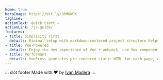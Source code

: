 ```yaml
---
home: true
heroImage: https://bit.ly/3hMGWDX
tagline: 
actionText: Quick Start →
actionLink: /js-guide/
features:
- title: Simplicity First
  details: Minimal setup with markdown-centered project structure helps you focus on writing.
- title: Vue-Powered
  details: Enjoy the dev experience of Vue + webpack, use Vue components in markdown, and develop custom themes with Vue.
- title: Performant
  details: VuePress generates pre-rendered static HTML for each page, and runs as an SPA once a page is loaded.
---
```


::: slot footer
Made with ❤️ by [Ivan Madera](https://github.com/IvanMadera)
:::
